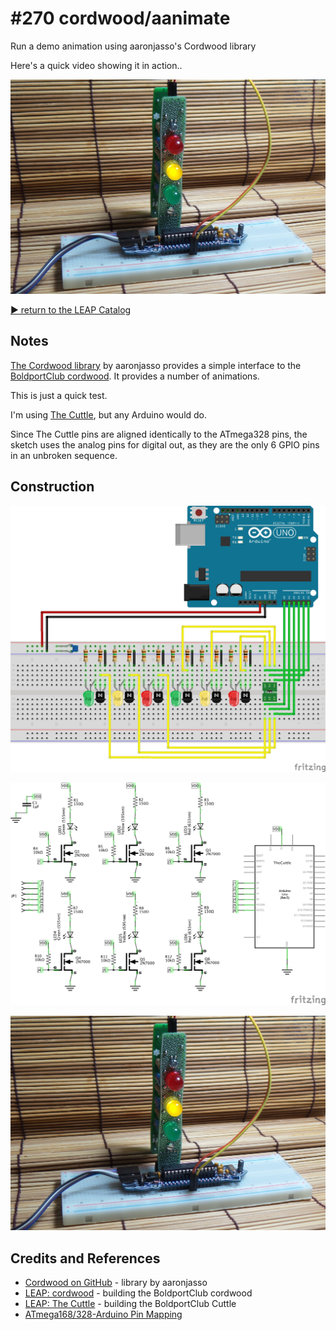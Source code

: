 # #270 cordwood/aanimate

Run a demo animation using aaronjasso's Cordwood library

Here's a quick video showing it in action..

[![Build](./assets/aanimate_build.jpg?raw=true)](http://www.youtube.com/watch?v=0WyH_XYZ9tg)


[:arrow_forward: return to the LEAP Catalog](http://leap.tardate.com)

## Notes

[The Cordwood library](https://github.com/aaronjasso/Cordwood) by aaronjasso provides a simple interface
to the [BoldportClub cordwood](../). It provides a number of animations.

This is just a quick test.

I'm using [The Cuttle](../../TheCuttle), but any Arduino would do.

Since The Cuttle pins are aligned identically to the ATmega328 pins, the sketch
uses the analog pins for digital out, as they are the only 6 GPIO pins in an unbroken sequence.

## Construction

![Breadboard](./assets/aanimate_bb.jpg?raw=true)

![Schematic](./assets/aanimate_schematic.jpg?raw=true)

![Build](./assets/aanimate_build.jpg?raw=true)

## Credits and References
* [Cordwood on GitHub](https://github.com/aaronjasso/Cordwood) - library by aaronjasso
* [LEAP: cordwood](../) - building the BoldportClub cordwood
* [LEAP: The Cuttle](../../TheCuttle) - building the BoldportClub Cuttle
* [ATmega168/328-Arduino Pin Mapping](https://www.arduino.cc/en/Hacking/PinMapping168)
